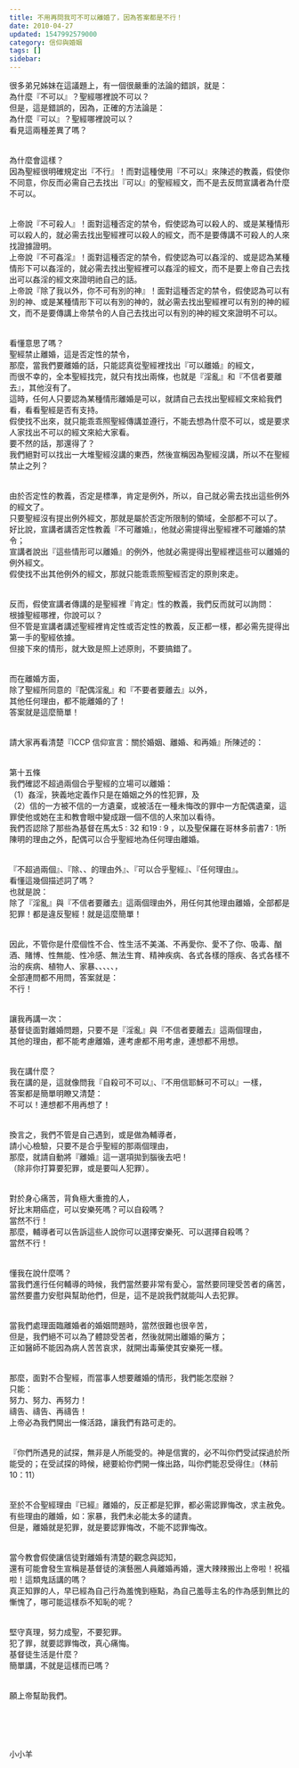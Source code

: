 ```yaml
---
title: 不用再問我可不可以離婚了，因為答案都是不行！
date: 2010-04-27
updated: 1547992579000
category: 信仰與婚姻
tags: []
sidebar: 
---
```


<p>很多弟兄姊妹在這議題上，有一個很嚴重的法論的錯誤，就是：<br/>為什麼『不可以』？聖經哪裡說不可以？<br/>但是，這是錯誤的，因為，正確的方法論是：<br/>為什麼『可以』？聖經哪裡說可以？<br/><!--more-->看見這兩種差異了嗎？<br/><br/><br/>為什麼會這樣？<br/>因為聖經很明確規定出『不行』！而對這種使用『不可以』來陳述的教義，假使你不同意，你反而必需自己去找出『可以』的聖經經文，而不是去反問宣講者為什麼不可以。<br/><br/><br/>上帝說『不可殺人』！面對這種否定的禁令，假使認為可以殺人的、或是某種情形可以殺人的，就必需去找出聖經裡可以殺人的經文，而不是要傳講不可殺人的人來找證據證明。<br/>上帝說『不可姦淫』！面對這種否定的禁令，假使認為可以姦淫的、或是認為某種情形下可以姦淫的，就必需去找出聖經裡可以姦淫的經文，而不是要上帝自己去找出可以姦淫的經文來證明祂自己的話。<br/>上帝說『除了我以外，你不可有別的神』！面對這種否定的禁令，假使認為可以有別的神、或是某種情形下可以有別的神的，就必需去找出聖經裡可以有別的神的經文，而不是要傳講上帝禁令的人自己去找出可以有別的神的經文來證明不可以。<br/><br/><br/>看懂意思了嗎？<br/>聖經禁止離婚，這是否定性的禁令，<br/>那麼，當我們要離婚的話，只能認真從聖經裡找出『可以離婚』的經文，<br/>而很不幸的，全本聖經找完，就只有找出兩條，也就是『淫亂』和『不信者要離去』，其他沒有了。<br/>這時，任何人只要認為某種情形離婚是可以，就請自己去找出聖經經文來給我們看，看看聖經是否有支持。<br/>假使找不出來，就只能乖乖照聖經傳講並遵行，不能去想為什麼不可以，或是要求人家找出不可以的經文來給大家看。<br/>要不然的話，那還得了？<br/>我們絕對可以找出一大堆聖經沒講的東西，然後宣稱因為聖經沒講，所以不在聖經禁止之列？<br/><br/><br/>由於否定性的教義，否定是標準，肯定是例外，所以，自己就必需去找出這些例外的經文了。<br/>只要聖經沒有提出例外經文，那就是屬於否定所限制的領域，全部都不可以了。<br/>好比說，宣講者講否定性教義『不可離婚』，他就必需提得出聖經裡不可離婚的禁令；<br/>宣講者說出『這些情形可以離婚』的例外，他就必需提得出聖經裡這些可以離婚的例外經文。<br/>假使找不出其他例外的經文，那就只能乖乖照聖經否定的原則來走。<br/><br/><br/>反而，假使宣講者傳講的是聖經裡『肯定』性的教義，我們反而就可以詢問：<br/>根據聖經哪裡，你說可以？<br/>但不管是宣講者講述聖經裡肯定性或否定性的教義，反正都一樣，都必需先提得出第一手的聖經依據。<br/>但接下來的情形，就大致是照上述原則，不要搞錯了。<br/><br/><br/>而在離婚方面，<br/>除了聖經所同意的『配偶淫亂』和『不要者要離去』以外，<br/>其他任何理由，都不能離婚的了！<br/>答案就是這麼簡單！<br/><br/><br/>請大家再看清楚『ICCP 信仰宣言：關於婚姻、離婚、和再婚』所陳述的：<br/><br/><br/>第十五條<br/>我們確認不超過兩個合乎聖經的立場可以離婚：<br/>（1）姦淫，狹義地定義作只是在婚姻之外的性犯罪，及<br/>（2）信的一方被不信的一方遺棄，或被活在一種未悔改的罪中一方配偶遺棄，這罪使他或她在主和教會眼中變成跟一個不信的人來加以看待。<br/>我們否認除了那些為基督在馬太5 : 32 和19 : 9 ，以及聖保羅在哥林多前書7 : 1所陳明的理由之外，配偶可以合乎聖經地為任何理由離婚。<br/><br/><br/>『不超過兩個』、『除、、的理由外』、『可以合乎聖經』、『任何理由』。<br/>看懂這幾個描述詞了嗎？<br/>也就是說：<br/>除了『淫亂』與『不信者要離去』這兩個理由外，用任何其他理由離婚，全部都是犯罪！都是違反聖經！就是這麼簡單！<br/><br/><br/>因此，不管你是什麼個性不合、性生活不美滿、不再愛你、愛不了你、吸毒、酗酒、賭博、性無能、性冷感、無法生育、精神疾病、各式各樣的隱疾、各式各樣不治的疾病、植物人、家暴、、、、、，<br/>全部連問都不用問，答案就是：<br/>不行！<br/><br/><br/>讓我再講一次：<br/>基督徒面對離婚問題，只要不是『淫亂』與『不信者要離去』這兩個理由，<br/>其他的理由，都不能考慮離婚，連考慮都不用考慮，連想都不用想。<br/><br/><br/>我在講什麼？<br/>我在講的是，這就像問我『自殺可不可以』、『不用信耶穌可不可以』一樣，<br/>答案都是簡單明瞭又清楚：<br/>不可以！連想都不用再想了！<br/><br/><br/>換言之，我們不管是自己遇到，或是做為輔導者，<br/>請小心檢驗，只要不是合乎聖經的那兩個理由，<br/>那麼，就請自動將『離婚』這一選項拋到腦後去吧！<br/>（除非你打算要犯罪，或是要叫人犯罪）。<br/><br/><br/>對於身心痛苦，背負極大重擔的人，<br/>好比末期癌症，可以安樂死嗎？可以自殺嗎？<br/>當然不行！<br/>那麼，輔導者可以告訴這些人說你可以選擇安樂死、可以選擇自殺嗎？<br/>當然不行！<br/><br/><br/>懂我在說什麼嗎？<br/>當我們進行任何輔導的時候，我們當然要非常有愛心，當然要同理受苦者的痛苦，<br/>當然要盡力安慰與幫助他們，但是，這不是說我們就能叫人去犯罪。<br/><br/><br/>當我們處理面臨離婚者的婚姻問題時，當然很難也很辛苦，<br/>但是，我們絕不可以為了體諒受苦者，然後就開出離婚的藥方；<br/>正如醫師不能因為病人苦苦哀求，就開出毒藥使其安樂死一樣。<br/><br/><br/>那麼，面對不合聖經，而當事人想要離婚的情形，我們能怎麼辦？<br/>只能：<br/>努力、努力、再努力！<br/>禱告、禱告、再禱告！<br/>上帝必為我們開出一條活路，讓我們有路可走的。<br/><br/><br/>『你們所遇見的試探，無非是人所能受的。神是信實的，必不叫你們受試探過於所能受的；在受試探的時候，總要給你們開一條出路，叫你們能忍受得住』（林前10：11）<br/><br/><br/>至於不合聖經理由『已經』離婚的，反正都是犯罪，都必需認罪悔改，求主赦免。<br/>有些理由的離婚，如：家暴，我們未必能太多的譴責。<br/>但是，離婚就是犯罪，就是要認罪悔改，不能不認罪悔改。<br/><br/><br/>當今教會假使讓信徒對離婚有清楚的觀念與認知，<br/>還有可能會發生宣稱是基督徒的演藝圈人員離婚再婚，還大辣辣搬出上帝啦！祝福啦！這類鬼話講的嗎？<br/>真正知罪的人，早已經為自己行為羞愧到極點，為自己羞辱主名的作為感到無比的慚愧了，哪可能這樣忝不知恥的呢？<br/><br/><br/>堅守真理，努力成聖，不要犯罪。<br/>犯了罪，就要認罪悔改，真心痛悔。<br/>基督徒生活是什麼？<br/>簡單講，不就是這樣而已嗎？<br/><br/><br/>願上帝幫助我們。<br/><br/><br/><br/><br/><br/>小小羊<br/>
</p>